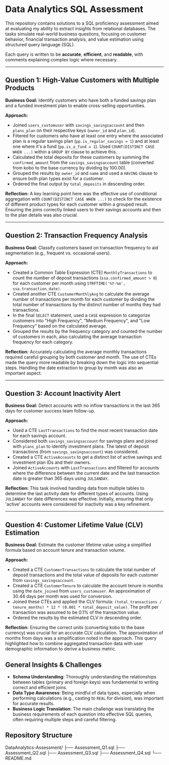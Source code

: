 # Data Analytics SQL Assessment

This repository contains solutions to a SQL proficiency assessment aimed at evaluating my ability to extract insights from relational databases. The tasks simulate real-world business questions, focusing on customer behavior, financial transaction analysis, and value estimation using structured query language (SQL).

Each query is written to be **accurate**, **efficient**, and **readable**, with comments explaining complex logic where necessary.

---

## Question 1: High-Value Customers with Multiple Products

**Business Goal:**
Identify customers who have both a funded savings plan and a funded investment plan to enable cross-selling opportunities.

**Approach:**
- Joined `users_customuser` with `savings_savingsaccount` and then `plans_plan` on their respective keys (`owner_id` and `plan_id`).
- Filtered for customers who have at least one entry where the associated plan is a regular savings plan (`pp.is_regular_savings = 1`) and at least one where it's a fund (`pp.is_a_fund = 1`). Used `COUNT(DISTINCT CASE WHEN ...)` within a `GROUP BY` clause to achieve this.
- Calculated the total deposits for these customers by summing the `confirmed_amount` from the `savings_savingsaccount` table (converted from kobo to the base currency by dividing by 100.00).
- Grouped the results by `owner_id` and `name` and used a `HAVING` clause to ensure both plan types exist for a customer.
- Ordered the final output by `total_deposits` in descending order.

**Reflection:**
A key learning point here was the effective use of conditional aggregation with `COUNT(DISTINCT CASE WHEN ...)` to check for the existence of different product types for each customer within a grouped result. Ensuring the joins correctly linked users to their savings accounts and then to the plan details was also crucial.

---

## Question 2: Transaction Frequency Analysis

**Business Goal:**
Classify customers based on transaction frequency to aid segmentation (e.g., frequent vs. occasional users).

**Approach:**
- Created a Common Table Expression (CTE) `MonthlyTransactions` to count the number of deposit transactions (`ssa.confirmed_amount > 0`) for each customer per month using `STRFTIME('%Y-%m', ssa.transaction_date)`.
- Created another CTE `CustomerMonthlyAvg` to calculate the average number of transactions per month for each customer by dividing the total number of transactions by the distinct number of months they had transactions.
- In the final `SELECT` statement, used a `CASE` expression to categorize customers into "High Frequency", "Medium Frequency", and "Low Frequency" based on the calculated average.
- Grouped the results by the frequency category and counted the number of customers in each, also calculating the average transaction frequency for each category.

**Reflection:**
Accurately calculating the average monthly transactions required careful grouping by both customer and month. The use of CTEs made the query more readable by breaking down the logic into sequential steps. Handling the date extraction to group by month was also an important aspect.

---

## Question 3: Account Inactivity Alert

**Business Goal:**
Detect accounts with no inflow transactions in the last 365 days for customer success team follow-up.

**Approach:**
- Used a CTE `LastTransactions` to find the most recent transaction date for each savings account.
- Considered both `savings_savingsaccount` for savings plans and joined with `plans_plan` to identify investment plans. The latest of deposit transactions (from `savings_savingsaccount`) was considered.
- Created a CTE `ActiveAccounts` to get a distinct list of active savings and investment plan IDs and their owners.
- Joined `ActiveAccounts` with `LastTransactions` and filtered for accounts where the difference between the current date and the last transaction date is greater than 365 days using `JULIANDAY`.

**Reflection:**
This task involved handling data from multiple tables to determine the last activity date for different types of accounts. Using `JULIANDAY` for date differences was effective. Initially, ensuring that only 'active' accounts were considered for inactivity was a key refinement.

---

## Question 4: Customer Lifetime Value (CLV) Estimation

**Business Goal:**
Estimate the customer lifetime value using a simplified formula based on account tenure and transaction volume.

**Approach:**
- Created a CTE `CustomerTransactions` to calculate the total number of deposit transactions and the total value of deposits for each customer from `savings_savingsaccount`.
- Created a CTE `CustomerTenure` to calculate the account tenure in months using the `date_joined` from `users_customuser`. An approximation of 30.44 days per month was used for conversion.
- Joined these CTEs and applied the CLV formula: `(total_transactions / tenure_months) * 12 * (0.001 * total_deposit_value)`. The profit per transaction was assumed to be 0.1% of the transaction value.
- Ordered the results by the estimated CLV in descending order.

**Reflection:**
Ensuring the correct units (converting kobo to the base currency) was crucial for an accurate CLV calculation. The approximation of months from days was a simplification noted in the approach. This query highlighted how to combine aggregated transaction data with user demographic information to derive a business metric.

## General Insights & Challenges

- **Schema Understanding**: Thoroughly understanding the relationships between tables (primary and foreign keys) was fundamental to writing correct and efficient joins.
- **Data Type Awareness**: Being mindful of data types, especially when performing calculations (e.g., casting to `REAL` for division), was important for accurate results.
- **Business Logic Translation**: The main challenge was translating the business requirements of each question into effective SQL queries, often requiring multiple steps and careful filtering.

## Repository Structure
DataAnalytics-Assessment/
├── Assessment_Q1.sql
├── Assessment_Q2.sql
├── Assessment_Q3.sql
├── Assessment_Q4.sql
└── README.md



  
